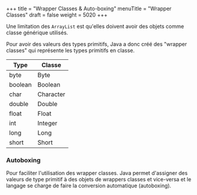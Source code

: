 +++
title = "Wrapper Classes & Auto-boxing"
menuTitle = "Wrapper Classes"
draft = false
weight = 5020
+++

Une limitation des `ArrayList` est qu'elles doivent avoir des objets comme classe générique utilisés.

Pour avoir des valeurs des types primitifs, Java a donc créé des "wrapper classes" qui représente les types primitifs en classe.

| Type | Classe |
| ---  | --- | 
| byte | Byte |
| boolean | Boolean |
| char | Character |
| double | Double |
| float | Float |
| int | Integer |
| long | Long |
| short | Short |

### Autoboxing

Pour faciliter l'utilisation des wrapper classes. Java permet d'assigner des valeurs de type primitif à des objets de wrappers classes et vice-versa et le langage se charge de faire la conversion automatique (autoboxing).